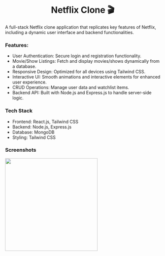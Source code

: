 <h1 align="center">Netflix Clone 🎬</h1>

A full-stack Netflix clone application that replicates key features of Netflix, including a dynamic user interface and backend functionalities.

### Features:

- User Authentication: Secure login and registration functionality.
- Movie/Show Listings: Fetch and display movies/shows dynamically from a database.
- Responsive Design: Optimized for all devices using Tailwind CSS.
- Interactive UI: Smooth animations and interactive elements for enhanced user experience.
- CRUD Operations: Manage user data and watchlist items.
- Backend API: Built with Node.js and Express.js to handle server-side logic.

### Tech Stack

- Frontend: React.js, Tailwind CSS
- Backend: Node.js, Express.js
- Database: MongoDB
- Styling: Tailwind CSS

### Screenshots

<img src="public/screenshot-for-readme.png" width="300" />
